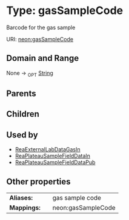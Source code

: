
# Type: gasSampleCode


Barcode for the gas sample

URI: [neon:gasSampleCode](https://data.neonscience.org/gasSampleCode)


## Domain and Range

None ->  <sub>OPT</sub> [String](types/String.md)

## Parents


## Children


## Used by

 * [ReaExternalLabDataGasIn](ReaExternalLabDataGasIn.md)
 * [ReaPlateauSampleFieldDataIn](ReaPlateauSampleFieldDataIn.md)
 * [ReaPlateauSampleFieldDataPub](ReaPlateauSampleFieldDataPub.md)

## Other properties

|  |  |  |
| --- | --- | --- |
| **Aliases:** | | gas sample code |
| **Mappings:** | | neon:gasSampleCode |

